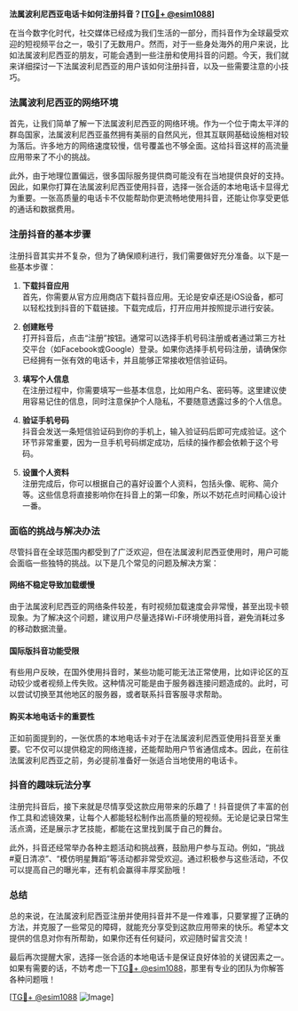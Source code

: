 **法属波利尼西亚电话卡如何注册抖音？[[TG💪+ @esim1088](https://t.me/s/esim1088)]**

在当今数字化时代，社交媒体已经成为我们生活的一部分，而抖音作为全球最受欢迎的短视频平台之一，吸引了无数用户。然而，对于一些身处海外的用户来说，比如法属波利尼西亚的朋友，可能会遇到一些注册和使用抖音的问题。今天，我们就来详细探讨一下法属波利尼西亚的用户该如何注册抖音，以及一些需要注意的小技巧。

### 法属波利尼西亚的网络环境

首先，让我们简单了解一下法属波利尼西亚的网络环境。作为一个位于南太平洋的群岛国家，法属波利尼西亚虽然拥有美丽的自然风光，但其互联网基础设施相对较为落后。许多地方的网络速度较慢，信号覆盖也不够全面。这给抖音这样的高流量应用带来了不小的挑战。

此外，由于地理位置偏远，很多国际服务提供商可能没有在当地提供良好的支持。因此，如果你打算在法属波利尼西亚使用抖音，选择一张合适的本地电话卡显得尤为重要。一张高质量的电话卡不仅能帮助你更流畅地使用抖音，还能让你享受更低的通话和数据费用。

### 注册抖音的基本步骤

注册抖音其实并不复杂，但为了确保顺利进行，我们需要做好充分准备。以下是一些基本步骤：

1. **下载抖音应用**  
   首先，你需要从官方应用商店下载抖音应用。无论是安卓还是iOS设备，都可以轻松找到抖音的下载链接。下载完成后，打开应用并按照提示进行安装。

2. **创建账号**  
   打开抖音后，点击“注册”按钮。通常可以选择手机号码注册或者通过第三方社交平台（如Facebook或Google）登录。如果你选择手机号码注册，请确保你已经拥有一张有效的电话卡，并且能够正常接收短信验证码。

3. **填写个人信息**  
   在注册过程中，你需要填写一些基本信息，比如用户名、密码等。这里建议使用容易记住的信息，同时注意保护个人隐私，不要随意透露过多的个人信息。

4. **验证手机号码**  
   抖音会发送一条短信验证码到你的手机上，输入验证码后即可完成验证。这个环节非常重要，因为一旦手机号码绑定成功，后续的操作都会依赖于这个号码。

5. **设置个人资料**  
   注册完成后，你可以根据自己的喜好设置个人资料，包括头像、昵称、简介等。这些信息将直接影响你在抖音上的第一印象，所以不妨花点时间精心设计一番。

### 面临的挑战与解决办法

尽管抖音在全球范围内都受到了广泛欢迎，但在法属波利尼西亚使用时，用户可能会面临一些独特的挑战。以下是几个常见的问题及解决方案：

#### 网络不稳定导致加载缓慢
由于法属波利尼西亚的网络条件较差，有时视频加载速度会非常慢，甚至出现卡顿现象。为了解决这个问题，建议用户尽量选择Wi-Fi环境使用抖音，避免消耗过多的移动数据流量。

#### 国际版抖音功能受限
有些用户反映，在国外使用抖音时，某些功能可能无法正常使用，比如评论区的互动较少或者视频上传失败。这种情况可能是由于服务器连接问题造成的。此时，可以尝试切换至其他地区的服务器，或者联系抖音客服寻求帮助。

#### 购买本地电话卡的重要性
正如前面提到的，一张优质的本地电话卡对于在法属波利尼西亚使用抖音至关重要。它不仅可以提供稳定的网络连接，还能帮助用户节省通信成本。因此，在前往法属波利尼西亚之前，务必提前准备好一张适合当地使用的电话卡。

### 抖音的趣味玩法分享

注册完抖音后，接下来就是尽情享受这款应用带来的乐趣了！抖音提供了丰富的创作工具和滤镜效果，让每个人都能轻松制作出高质量的短视频。无论是记录日常生活点滴，还是展示才艺技能，都能在这里找到属于自己的舞台。

此外，抖音还经常举办各种主题活动和挑战赛，鼓励用户参与互动。例如，“挑战#夏日清凉”、“模仿明星舞蹈”等活动都非常受欢迎。通过积极参与这些活动，不仅可以提高自己的曝光率，还有机会赢得丰厚奖励哦！

### 总结

总的来说，在法属波利尼西亚注册并使用抖音并不是一件难事，只要掌握了正确的方法，并克服了一些常见的障碍，就能充分享受到这款应用带来的快乐。希望本文提供的信息对你有所帮助，如果你还有任何疑问，欢迎随时留言交流！

最后再次提醒大家，选择一张合适的本地电话卡是保证良好体验的关键因素之一。如果有需要的话，不妨考虑一下[TG💪+ @esim1088](https://t.me/s/esim1088)，那里有专业的团队为你解答各种问题哦！

[[TG💪+ @esim1088](https://t.me/s/esim1088) ![Image](https://i.postimg.cc/4NQfJmqS/Snipaste-2025-05-13-00-14-12.png)]